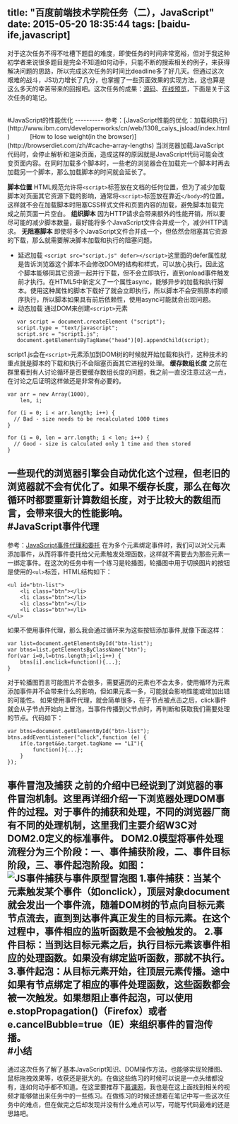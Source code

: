 title: "百度前端技术学院任务（二），JavaScript"
date: 2015-05-20 18:35:44
tags: [baidu-ife,javascript]
---
对于这次任务不得不吐槽下题目的难度，即使任务的时间非常宽裕，但对于我这种初学者来说很多题目是完全不知道如何动手，只能不断的搜索相关的例子，来获得解决问题的思路，所以完成这次任务的时间比deadline多了好几天。但通过这次艰难的战斗，JS功力增长了几分，也掌握了一些页面效果的实现方法，这也算是这么多天的幸苦带来的回报吧。这次任务的成果：[源码](https://github.com/FrancisKong/ife/tree/master/task/task0002/work/FrancisKong)、[在线预览](http://kongfangyu.com/Demo/baidu-ife/task0002/task0002_1.html)，下面是关于这次任务的笔记。
<!--more-->
<br>
#JavaScript的性能优化
----------
参考：[JavaScript性能的优化：加载和执行](http://www.ibm.com/developerworks/cn/web/1308_caiys_jsload/index.html)
　　　[How to lose weight(in the browser)](http://browserdiet.com/zh/#cache-array-lengths)
当浏览器加载JavaScript代码时，会停止解析和渲染页面，造成这样的原因就是JavaScript代码可能会改变页面内容。在同时加载多个脚本时，一些老的浏览器会在加载完一个脚本时再去加载另一个脚本，那么加载脚本的时间就会延长了。

**脚本位置**
HTML规范允许将`<script>`标签放在文档的任何位置，但为了减少加载脚本对页面其它资源下载的影响，通常将`<script>`标签放在靠近`</body>`的位置。这样就不会在加载脚本时阻塞CSS样式文件和页面内容的加载，避免脚本加载完成之前页面一片空白。
**组织脚本**
因为HTTP请求会带来额外的性能开销，所以要尽可能的减少脚本数量，最好能将多个JavaScript文件合并成一个，减少HTTP请求。
**无阻塞脚本**
即使将多个JavaScript文件合并成一个，但依然会阻塞其它资源的下载，那么就需要解决脚本加载和执行的阻塞问题。

 -  延迟加载
`<script src="script.js" defer></script>`这里面的defer属性就是告诉浏览器这个脚本不会修改DOM的结构和样式，可以放心执行。因此这个脚本能够同其它资源一起并行下载，但不会立即执行，直到onload事件触发前才执行。在HTML5中新定义了一个属性async，能够异步的加载和执行脚本。使用这种属性的脚本下载好了就会立即执行，所以脚本不会安照原本的顺序执行，所以脚本如果具有前后依赖性，使用async可能就会出现问题。
 -  动态加载
通过DOM来创建`<script>`元素
```
   var script = document.createElement ("script");
   script.type = "text/javascript";
   script.src = "script1.js";
   document.getElementsByTagName("head")[0].appendChild(script);
```
script1.js会在`<script>`元素添加到DOM树的时候就开始加载和执行，这种技术的重点就是脚本的下载和执行不会阻塞页面其它进程的处理。
**缓存数组长度**
之前在群里看到有人讨论循环是否要缓存数组长度的问题，我之前一直没注意过这一点，在讨论之后证明这样做还是非常有必要的。
```
var arr = new Array(1000),
    len, i;

for (i = 0; i < arr.length; i++) {
  // Bad - size needs to be recalculated 1000 times
}

for (i = 0, len = arr.length; i < len; i++) {
  // Good - size is calculated only 1 time and then stored
}
```
一些现代的浏览器引擎会自动优化这个过程，但老旧的浏览器就不会有优化了。如果不缓存长度，那么在每次循环时都要重新计算数组长度，对于比较大的数组而言，会带来很大的性能影响。
<br>
#JavaScript事件代理
----------
参考：[JavaScript事件代理和委托](http://www.cnblogs.com/owenChen/archive/2013/02/18/2915521.html)
 在为多个元素绑定事件时，我们可以对父元素添加事件，从而将事件委托给父元素触发处理函数，这样就不需要去为那些元素一一绑定事件。在这次的任务中有一个练习是轮播图，轮播图中用于切换图片的按钮是使用的`<ul>`标签，HTML结构如下：
```
<ul id="btn-list">
    <li class="btn"></li>
	<li class="btn"></li>
	<li class="btn"></li>
	<li class="btn"></li>
</ul>
```
如果不使用事件代理，那么我会通过循环来为这些按钮添加事件,就像下面这样：
```
var list=document.getElementsById("btn-list");
var btns=list.getElementsByClassName("btn");
for(var i=0,l=btns.length;i<l;i++) {
	btns[i].onclick=function(){...};
}
```
对于轮播图而言可能图片不会很多，需要遍历的元素也不会太多，使用循环为元素添加事件并不会带来什么的影响，但如果元素一多，可能就会影响性能或增加出错的可能性。
如果使用事件代理，就会简单很多，在子节点被点击之后，click事件就会从子节点开始向上冒泡，当事件传播到父节点时，再判断和获取我们需要处理的节点。代码如下：
```
var btns=document.getElementById("btn-list");
btns.addEventListener("click",function (e) {
	if(e.target&&e.target.tagName == "LI"){
		function(){...};
	}
});
```
**事件冒泡及捕获**
之前的介绍中已经说到了浏览器的事件冒泡机制。这里再详细介绍一下浏览器处理DOM事件的过程。对于事件的捕获和处理，不同的浏览器厂商有不同的处理机制，这里我们主要介绍W3C对DOM2.0定义的标准事件。
DOM2.0模型将事件处理流程分为三个阶段：一、事件捕获阶段，二、事件目标阶段，三、事件起泡阶段。如图：
![JS事件捕获与事件原型冒泡图](http://7xj5pg.com1.z0.glb.clouddn.com/201505192030.jpg)
1.事件捕获：当某个元素触发某个事件（如onclick），顶层对象document就会发出一个事件流，随着DOM树的节点向目标元素节点流去，直到到达事件真正发生的目标元素。在这个过程中，事件相应的监听函数是不会被触发的。
2.事件目标：当到达目标元素之后，执行目标元素该事件相应的处理函数。如果没有绑定监听函数，那就不执行。
3.事件起泡：从目标元素开始，往顶层元素传播。途中如果有节点绑定了相应的事件处理函数，这些函数都会被一次触发。如果想阻止事件起泡，可以使用e.stopPropagation()（Firefox）或者e.cancelBubble=true（IE）来组织事件的冒泡传播。
<br>
#小结
----------
通过这次任务了解了基本JavaScript知识、DOM操作方法，也能够实现轮播图、鼠标拖拽效果等，收获还是挺大的。在做这些练习的时候可以说是一点头绪都没有，连如何动手都不知道。在这里要推荐下[慕课网](www.imooc.com)，我也是在这上面找到相关的视频才能够做出来任务中的一些练习。在做练习的时候还想着在笔记中写一些这次任务中的难点，但在做完之后却发现并没有什么难点可以写，可能写代码最难的还是思路吧。
